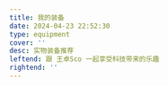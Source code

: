 ```yaml
---
title: 我的装备
date: 2024-04-23 22:52:30
type: equipment
cover: ''
desc: 实物装备推荐
leftend: 跟 王卓Sco 一起享受科技带来的乐趣
rightend: ''
---
```

